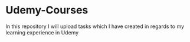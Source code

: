 # Udemy-Courses
In this repository I will upload tasks which I have created in regards to my learning experience in Udemy
